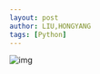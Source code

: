 ```yaml
---
layout: post
author: LIU,HONGYANG
tags: [Python]
---
```




 



![img](https://tva1.sinaimg.cn/large/007S8ZIlgy1gfmghugf4xj316a0u0h9t.jpg)

 